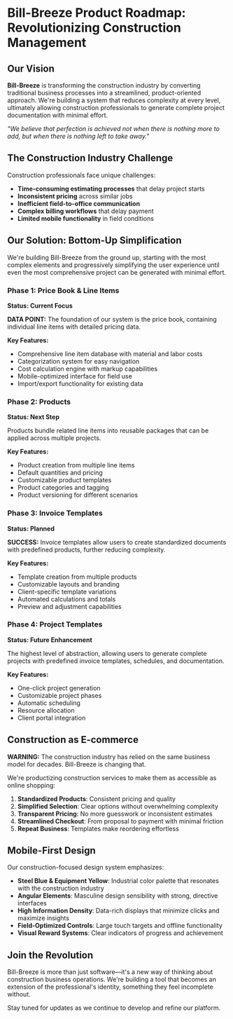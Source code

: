 # Bill-Breeze Product Roadmap: Revolutionizing Construction Management

## Our Vision

**Bill-Breeze** is transforming the construction industry by converting traditional business processes into a streamlined, product-oriented approach. We're building a system that reduces complexity at every level, ultimately allowing construction professionals to generate complete project documentation with minimal effort.

*"We believe that perfection is achieved not when there is nothing more to add, but when there is nothing left to take away."*

## The Construction Industry Challenge

Construction professionals face unique challenges:

- **Time-consuming estimating processes** that delay project starts
- **Inconsistent pricing** across similar jobs
- **Inefficient field-to-office communication**
- **Complex billing workflows** that delay payment
- **Limited mobile functionality** in field conditions

## Our Solution: Bottom-Up Simplification

We're building Bill-Breeze from the ground up, starting with the most complex elements and progressively simplifying the user experience until even the most comprehensive project can be generated with minimal effort.

### Phase 1: Price Book & Line Items
**Status: Current Focus**

**DATA POINT:** The foundation of our system is the price book, containing individual line items with detailed pricing data.

**Key Features:**
- Comprehensive line item database with material and labor costs
- Categorization system for easy navigation
- Cost calculation engine with markup capabilities
- Mobile-optimized interface for field use
- Import/export functionality for existing data

### Phase 2: Products
**Status: Next Step**

Products bundle related line items into reusable packages that can be applied across multiple projects.

**Key Features:**
- Product creation from multiple line items
- Default quantities and pricing
- Customizable product templates
- Product categories and tagging
- Product versioning for different scenarios

### Phase 3: Invoice Templates
**Status: Planned**

**SUCCESS:** Invoice templates allow users to create standardized documents with predefined products, further reducing complexity.

**Key Features:**
- Template creation from multiple products
- Customizable layouts and branding
- Client-specific template variations
- Automated calculations and totals
- Preview and adjustment capabilities

### Phase 4: Project Templates
**Status: Future Enhancement**

The highest level of abstraction, allowing users to generate complete projects with predefined invoice templates, schedules, and documentation.

**Key Features:**
- One-click project generation
- Customizable project phases
- Automatic scheduling
- Resource allocation
- Client portal integration

## Construction as E-commerce

**WARNING:** The construction industry has relied on the same business model for decades. Bill-Breeze is changing that.

We're productizing construction services to make them as accessible as online shopping:

1. **Standardized Products**: Consistent pricing and quality
2. **Simplified Selection**: Clear options without overwhelming complexity
3. **Transparent Pricing**: No more guesswork or inconsistent estimates
4. **Streamlined Checkout**: From proposal to payment with minimal friction
5. **Repeat Business**: Templates make reordering effortless

## Mobile-First Design

Our construction-focused design system emphasizes:

- **Steel Blue & Equipment Yellow**: Industrial color palette that resonates with the construction industry
- **Angular Elements**: Masculine design sensibility with strong, directive interfaces
- **High Information Density**: Data-rich displays that minimize clicks and maximize insights
- **Field-Optimized Controls**: Large touch targets and offline functionality
- **Visual Reward Systems**: Clear indicators of progress and achievement

## Join the Revolution

Bill-Breeze is more than just software—it's a new way of thinking about construction business operations. We're building a tool that becomes an extension of the professional's identity, something they feel incomplete without.

Stay tuned for updates as we continue to develop and refine our platform.
